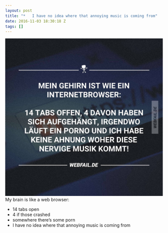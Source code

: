 ```yaml
---
layout: post
title: "*   I have no idea where that annoying music is coming from"
date: 2016-11-03 18:30:18 Z
tags: []
---
```

![](/media/2016/11/152693382765.jpg)
My brain is like a web browser:

*   14 tabs open
*   4 if those crashed
*   somewhere there’s some porn
*   I have no idea where that annoying music is coming from
